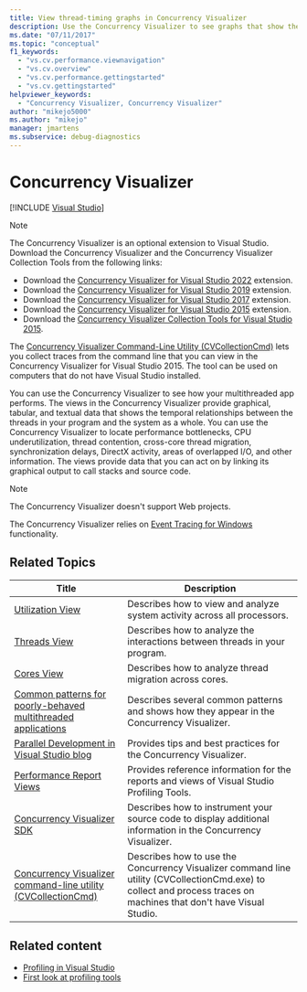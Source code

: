 ```yaml
---
title: View thread-timing graphs in Concurrency Visualizer 
description: Use the Concurrency Visualizer to see graphs that show the thread timing in your multi-threaded app, helping you solve performance issues.
ms.date: "07/11/2017"
ms.topic: "conceptual"
f1_keywords:
  - "vs.cv.performance.viewnavigation"
  - "vs.cv.overview"
  - "vs.cv.performance.gettingstarted"
  - "vs.cv.gettingstarted"
helpviewer_keywords:
  - "Concurrency Visualizer, Concurrency Visualizer"
author: "mikejo5000"
ms.author: "mikejo"
manager: jmartens
ms.subservice: debug-diagnostics
---
```

# Concurrency Visualizer

 [!INCLUDE [Visual Studio](~/includes/applies-to-version/vs-windows-only.md)]

> [!NOTE]
> The Concurrency Visualizer is an optional extension to Visual Studio. Download the Concurrency Visualizer and the Concurrency Visualizer Collection Tools from the following links:
>
> - Download the [Concurrency Visualizer for Visual Studio 2022](https://marketplace.visualstudio.com/items?itemName=Diagnostics.DiagnosticsConcurrencyVisualizer2022#overview) extension.
> - Download the [Concurrency Visualizer for Visual Studio 2019](https://marketplace.visualstudio.com/items?itemName=Diagnostics.DiagnosticsConcurrencyVisualizer2019#overview) extension.
> - Download the [Concurrency Visualizer for Visual Studio 2017](https://marketplace.visualstudio.com/items?itemName=VisualStudioProductTeam.ConcurrencyVisualizer2017#overview) extension.
> - Download the [Concurrency Visualizer for Visual Studio 2015](https://marketplace.visualstudio.com/items?itemName=Diagnostics.ConcurrencyVisualizerforVisualStudio2015) extension.
> - Download the [Concurrency Visualizer Collection Tools for Visual Studio 2015](https://www.microsoft.com/download/details.aspx?id=49103).
>
> The [Concurrency Visualizer Command-Line Utility (CVCollectionCmd)](../profiling/concurrency-visualizer-command-line-utility-cvcollectioncmd.md) lets you collect traces from the command line that you can view in the Concurrency Visualizer for Visual Studio 2015. The tool can be used on computers that do not have Visual Studio installed.

You can use the Concurrency Visualizer to see how your multithreaded app performs. The views in the Concurrency Visualizer provide graphical, tabular, and textual data that shows the temporal relationships between the threads in your program and the system as a whole. You can use the Concurrency Visualizer to locate performance bottlenecks, CPU underutilization, thread contention, cross-core thread migration, synchronization delays, DirectX activity, areas of overlapped I/O, and other information. The views provide data that you can act on by linking its graphical output to call stacks and source code.

> [!NOTE]
> The Concurrency Visualizer doesn't support Web projects.

The Concurrency Visualizer relies on [Event Tracing for Windows](/windows/win32/etw/event-tracing-portal) functionality.

## Related Topics

|Title|Description|
|-----------|-----------------|
|[Utilization View](../profiling/utilization-view.md)|Describes how to view and analyze system activity across all processors.|
|[Threads View](../profiling/threads-view-parallel-performance.md)|Describes how to analyze the interactions between threads in your program.|
|[Cores View](../profiling/cores-view.md)|Describes how to analyze thread migration across cores.|
|[Common patterns for poorly-behaved multithreaded applications](../profiling/common-patterns-for-poorly-behaved-multithreaded-applications.md)|Describes several common patterns and shows how they appear in the Concurrency Visualizer.|
|[Parallel Development in Visual Studio blog](/archive/blogs/visualizeparallel/)|Provides tips and best practices for the Concurrency Visualizer.|
|[Performance Report Views](../profiling/performance-report-views.md)|Provides reference information for the reports and views of Visual Studio Profiling Tools.|
|[Concurrency Visualizer SDK](../profiling/concurrency-visualizer-sdk.md)|Describes how to instrument your source code to display additional information in the Concurrency Visualizer.|
|[Concurrency Visualizer command-line utility (CVCollectionCmd)](../profiling/concurrency-visualizer-command-line-utility-cvcollectioncmd.md)|Describes how to use the Concurrency Visualizer command line utility (CVCollectionCmd.exe) to collect and process traces on machines that don't have Visual Studio.|

## Related content

- [Profiling in Visual Studio](../profiling/index.yml)
- [First look at profiling tools](../profiling/profiling-feature-tour.md)
